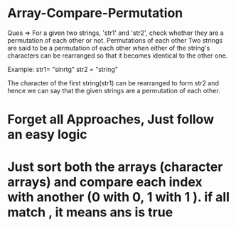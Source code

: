 # Array-Compare-Permutation
Ques => For a given two strings, 'str1' and 'str2', check whether they are a permutation of each other or not.
Permutations of each other
Two strings are said to be a permutation of each other when either of the string's characters can be rearranged so that it becomes identical to the other one.

Example: 
str1= "sinrtg" 
str2 = "string"

The character of the first string(str1) can be rearranged to form str2 and hence we can say that the given strings are a permutation of each other.

# Forget all Approaches, Just follow an easy logic
# Just sort both the arrays (character arrays) and compare  each index with another (0 with 0, 1 with 1 ). if all match , it means ans is true
